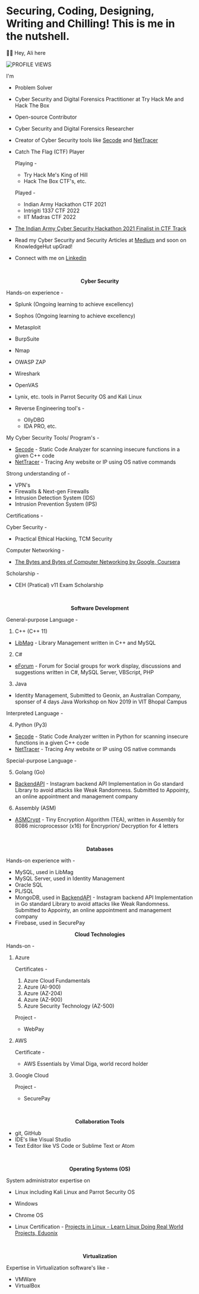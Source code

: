 

# Securing, Coding, Designing, Writing and Chilling! This is me in the nutshell.

👋🏻 Hey, Ali here

![PROFILE VIEWS](https://komarev.com/ghpvc/?username=AliasgarSabunwala&color=blueviolet&label=PROFILE+VIEWS) 

I'm 
- Problem Solver
- Cyber Security and Digital Forensics Practitioner at Try Hack Me and Hack The Box
- Open-source Contributor
- Cyber Security and Digital Forensics Researcher
- Creator of Cyber Security tools like [Secode](https://github.com/AliasgarSabunwala/Secode) and [NetTracer](https://github.com/AliasgarSabunwala/NetTracer)

- Catch The Flag (CTF) Player 

   Playing -
     - Try Hack Me's King of Hill
     - Hack The Box CTF's, etc.

   Played - 
     - Indian Army Hackathon CTF 2021
     - Intrigiti 1337 CTF 2022
     - IIT Madras CTF 2022

- [The Indian Army Cyber Security Hackathon 2021 Finalist in CTF Track](https://www.linkedin.com/posts/aliasgarsabunwala_cyberdefense-cyberresilience-activity-6903385834830323712-PSXT)
- Read my Cyber Security and Security Articles at [Medium](https://aliasgarsabunwala.medium.com/) and soon on KnowledgeHut upGrad!
- Connect with me on [Linkedin](https://linkedin.com/in/AliasgarSabunwala/)       

<br>
 
<p align="center"> <b> Cyber Security </b> </p>

Hands-on experience -
  - Splunk (Ongoing learning to achieve excellency)
  - Sophos (Ongoing learning to achieve excellency)
  - Metasploit
  - BurpSuite
  - Nmap 
  - OWASP ZAP
  - Wireshark 
  - OpenVAS
  - Lynix, etc. tools in Parrot Security OS and Kali Linux

  - Reverse Engineering tool's -
      - OllyDBG
      - IDA PRO, etc.

My Cyber Security Tools/ Program's -
- [Secode](https://github.com/AliasgarSabunwala/Secode) - Static Code Analyzer for scanning insecure functions in a given C++ code
- [NetTracer](https://github.com/AliasgarSabunwala/NetTracer) - Tracing Any website or IP using OS native commands

Strong understanding of -
- VPN's
- Firewalls & Next-gen Firewalls 
- Intrusion Detection System (IDS)
- Intrusion Prevention System (IPS)

Certifications -

Cyber Security -
- Practical Ethical Hacking, TCM Security

Computer Networking -
 - [The Bytes and Bytes of Computer Networking by Google, Coursera](https://www.coursera.org/account/accomplishments/certificate/8YREVN79YWAS)

Scholarship -
- CEH (Pratical) v11 Exam Scholarship
<br>

<p align="center"> <b> Software Development </b> </p>  

General-purpose Language -
1. C++ (C++ 11)
  - [LibMag](https://github.com/AliasgarSabunwala/LibMag) - Library Management written in C++ and MySQL

2. C#
  - [eForum](https://github.com/AliasgarSabunwala/eForum) - Forum for Social groups for work display, discussions and suggestions written in C#, MySQL Server, VBScript, PHP

3. Java
  - Identity Management, Submitted to Geonix, an Australian Company, sponser of 4 days Java Workshop on Nov 2019 in VIT Bhopal Campus

Interpreted Language - 

4. Python (Py3)
  - [Secode](https://github.com/AliasgarSabunwala/Secode) - Static Code Analyzer written in Python for scanning insecure functions in a given C++ code
  - [NetTracer](https://github.com/AliasgarSabunwala/NetTracer) - Tracing Any website or IP using OS native commands

Special-purpose Language -

5. Golang (Go)
  - [BackendAPI](BackendAPI) - Instagram backend API Implementation in Go standard Library to avoid attacks like Weak Randomness. Submitted to Appointy, an online appointment and management company

6. Assembly (ASM)
  - [ASMCrypt](https://github.com/AliasgarSabunwala/ASMCrypt) - Tiny Encryption Algorithm (TEA), written in Assembly for 8086 microprocessor (x16) for Encryprion/ Decryption for 4 letters

<br>
<p align="center"> <b> Databases </b> </p> 

Hands-on experience with -
- MySQL, used in LibMag
- MySQL Server, used in Identity Management
- Oracle SQL
- PL/SQL 
- MongoDB, used in [BackendAPI](BackendAPI) - Instagram backend API Implementation in Go standard Library to avoid attacks like Weak Randomness. Submitted to Appointy, an online appointment and management company
- Firebase, used in SecurePay

<p align="center"> <b> Cloud Technologies </b> </p> 

Hands-on -
1. Azure

   Certificates -
    1. Azure Cloud Fundamentals
    2. Azure (AI-900)
    3. Azure (AZ-204)
    4. Azure (AZ-900)
    5. Azure Security Technology (AZ-500)

   Project -
    - WebPay

2. AWS 

   Certificate -
    - AWS Essentials by Vimal Diga, world record holder

3. Google Cloud

    Project -
     - SecurePay


<br>
<p align="center"> <b> Collaboration Tools </b> </p> 
 
- git, GitHub
 - IDE's like Visual Studio
 - Text Editor like VS Code or Sublime Text or Atom

<br>
<p align="center"> <b> Operating Systems (OS) </b> </p>  

System administrator expertise on
- Linux including Kali Linux and Parrot Security OS
- Windows
- Chrome OS

- Linux Certification - [Projects in Linux - Learn Linux Doing Real World Projects, Eduonix](https://www.eduonix.com/certificate/a7b154d9ad)

<br>
<p align="center"> <b> Virtualization </b> </p>

Expertise in Virtualization software's like -
- VMWare
- VirtualBox
